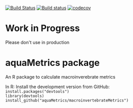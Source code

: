 [![Build Status](https://travis-ci.org/aquaMetrics/macroinvertebratesMetrics.svg?branch=master)](https://travis-ci.org/aquaMetrics/macroinvertebratesMetrics)
[![Build status](https://ci.appveyor.com/api/projects/status/n9g0anyf559txvqx/branch/master?svg=true)](https://ci.appveyor.com/project/ecodata1/macroinvertebratesMetrics/branch/master)
[![codecov](https://codecov.io/gh/aquaMetrics/macroinvertebratesMetrics/branch/master/graph/badge.svg)](https://codecov.io/gh/aquaMetrics/macroinvertebratesMetrics)

# Work in Progress

Please don't use in production

# aquaMetrics package

An R package to calculate macroinverebrate metrics  

In R: Install the development version from GitHub:  
``install.packages("devtools")``  
``library(devtools)``   
``install_github("aquaMetrics/macroinvertebrateMetrics")``  
  



